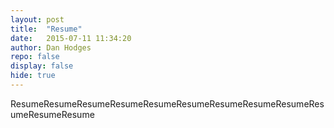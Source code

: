 ```yaml
---
layout: post
title:  "Resume"
date:   2015-07-11 11:34:20
author: Dan Hodges
repo: false
display: false
hide: true
---
```

ResumeResumeResumeResumeResumeResumeResumeResumeResumeResumeResumeResume